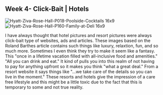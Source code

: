 ## Week 4- Click-Bait | Hotels

![Hyatt-Ziva-Rose-Hall-P018-Poolside-Cocktails 16x9](https://user-images.githubusercontent.com/97611548/154185039-deb83031-d3e2-41df-ba3d-14132995e0cf.jpeg)
![Hyatt-Ziva-Rose-Hall-P160-Family-at-Deli 16x9](https://user-images.githubusercontent.com/97611548/154185042-2ff1b3c8-53df-4284-83a0-4774615ecc79.jpeg)

I have always thought that hotel pictures and resort pictures were always click-bait type of websites, ads and articles. These images based on the Roland Barthes article contains such things like luxury, relaxtion, fun, and so much more. Sometimes I even think they try to make it seem like a fantasy. This "once in a lifetime vacation filled with all-inclusive food and amenities." "All you can drink and eat." It kind of pulls you into this realm of not having to pay for anything upfront so it makes you think "what a great deal." From a resort website it says things like "...we take care of the details so you can live in the moment." These resorts and hotels give the impression of a care free lifestyle and this might be a little toxic due to the fact that this is temporary to some and not true reality. 



<!-- This assignment was supposed to be done in Atom but Atom did not work so I was told to put it into GitHub--!>


